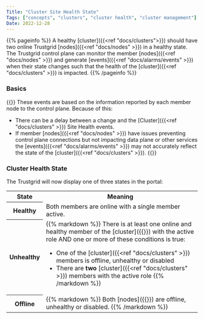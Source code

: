 ```yaml
---
Title: "Cluster Site Health State"
Tags: ["concepts", "clusters", "cluster health", "cluster management"]
Date: 2022-12-28
---
```


{{% pageinfo %}}
A healthy [cluster]({{<ref "docs/clusters">}}) should have two online Trustgrid [nodes]({{<ref "docs/nodes" >}}) in a healthy state. The Trustgrid control plane can monitor the member [nodes]({{<ref "docs/nodes" >}}) and generate [events]({{<ref "docs/alarms/events" >}}) when their state changes such that the health of the [cluster]({{<ref "docs/clusters" >}}) is impacted.
{{% /pageinfo %}}

### Basics

{{<alert>}}
These events are based on the information reported by each member node to the control plane. Because of this:

- There can be a delay between a change and the [Cluster]({{<ref "docs/clusters" >}}) Site Health events.
- If member [nodes]({{<ref "docs/nodes" >}}) have issues preventing control plane connections but not impacting data plane or other services the [events]({{<ref "docs/alarms/events" >}}) may not accurately reflect the state of the [cluster]({{<ref "docs/clusters" >}}).
  {{</alert>}}

### Cluster Health State

The Trustgrid will now display one of three states in the portal:

<table>
  <tbody>
    <tr>
      <th>State</th>
      <th>Meaning</th>
    </tr>
    <tr>
      <th>Healthy</th>
      <td>Both members are online with a single member active.</td>
    </tr>
    <tr>
      <th>Unhealthy</th>
      <td>
{{% markdown %}}
There is at least one online and healthy member of the [cluster]({{<ref "docs/clusters" >}}) with the active role AND one or more of these conditions is true: 

* One of the [cluster]({{<ref "docs/clusters" >}}) members is offline, unhealthy or disabled
* There are **two** [cluster]({{<ref "docs/clusters" >}}) members with the active role
{{% /markdown %}}
</td>
    </tr>
    <tr>
      <th>Offline</th>
      <td>
{{% markdown %}}
Both [nodes]({{<ref "docs/nodes">}}) are offline, unhealthy or disabled.
{{% /markdown %}}

</td>
</tr>
</tbody>
</table>
